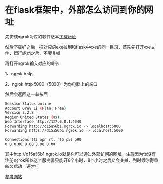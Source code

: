 # 在flask框架中，外部怎么访问到你的网址

先安装ngrok对应的软件版本[下载地址](https://ngrok.com/download)

然后下载好之后，把对应的exe拉到和flask中exe的同一目录，首先先打开exe文件，运行成功之后，不要关掉

再打开ngrok输入对应的命令

1、ngrok help

2、ngrok http 5000（5000）为你电脑上的端口

然后会返回这一串东西

```bash
Session Status online
Account Grey Li (Plan: Free)
Version 2.2.8
Region United States (us)
Web Interface http://127.0.0.1:4040
Forwarding http://d15a56b1.ngrok.io -> localhost:5000
Forwarding https://d15a56b1.ngrok.io -> localhost:5000

Connections ttl opn rt1 rt5 p50 p90
0 0 0.00 0.00 0.00 0.00
```

其中http://d15a56b1.ngrok.io就是你可以通过外部访问的网址，注意因为你没有注册ngrok所以这个服务器只能开8个小时，8个小时之后又会关掉，到时候你得重新又启动一遍才行

[参考网站](https://zhuanlan.zhihu.com/p/45471645)